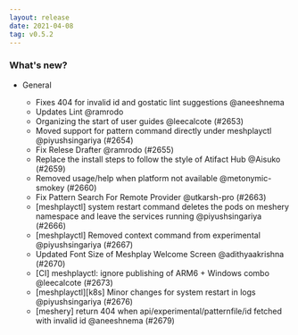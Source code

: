 ```yaml
---
layout: release
date: 2021-04-08
tag: v0.5.2
---
```


### What's new?

- General

  - Fixes 404 for invalid id and gostatic lint suggestions @aneeshnema
  - Updates Lint @ramrodo
  - Organizing the start of user guides @leecalcote (#2653)
  - Moved support for pattern command directly under meshplayctl @piyushsingariya (#2654)
  - Fix Relese Drafter @ramrodo (#2655)
  - Replace the install steps to follow the style of Atifact Hub @Aisuko (#2659)
  - Removed usage/help when platform not available @metonymic-smokey (#2660)
  - Fix Pattern Search For Remote Provider @utkarsh-pro (#2663)
  - [meshplayctl] system restart command deletes the pods on meshery namespace and leave the services running @piyushsingariya (#2666)
  - [meshplayctl] Removed context command from experimental @piyushsingariya (#2667)
  - Updated Font Size of Meshplay Welcome Screen @adithyaakrishna (#2670)
  - [CI] meshplayctl: ignore publishing of ARM6 + Windows combo @leecalcote (#2673)
  - [meshplayctl][k8s] Minor changes for system restart in logs @piyushsingariya (#2676)
  - [meshery] return 404 when api/experimental/patternfile/id fetched with invalid id @aneeshnema (#2679)
